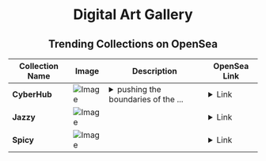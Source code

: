 <div align="center">

# Digital Art Gallery

## Trending Collections on OpenSea

| Collection Name                       | Image                                                                                     | Description                       | OpenSea Link                                                                                          |
|---------------------------------------|-------------------------------------------------------------------------------------------|-----------------------------------|--------------------------------------------------------------------------------------------------------|
| **CyberHub** | ![Image](https://i.seadn.io/s/raw/files/8761f6145691568b322290f1505799ba.jpg?w=500&auto=format?w=200&auto=format) | <details><summary>pushing the boundaries of the ...</summary>pushing the boundaries of the disruptive future of finance</details> | <details><summary>Link</summary>[CyberHub](https://opensea.io/collection/cyberhub-1)</details> |
| **Jazzy** | ![Image](https://i.seadn.io/s/raw/files/dc6b32fb7143b2f485da7c04a8bf91d8.jpg?w=500&auto=format?w=200&auto=format) |  | <details><summary>Link</summary>[Jazzy](https://opensea.io/collection/jazzy-778)</details> |
| **Spicy** | ![Image](https://i.seadn.io/s/raw/files/72b16c6f6a3b4d0bb66ba5a883e61737.jpg?w=500&auto=format?w=200&auto=format) |  | <details><summary>Link</summary>[Spicy](https://opensea.io/collection/spicy-528)</details> |

</div>